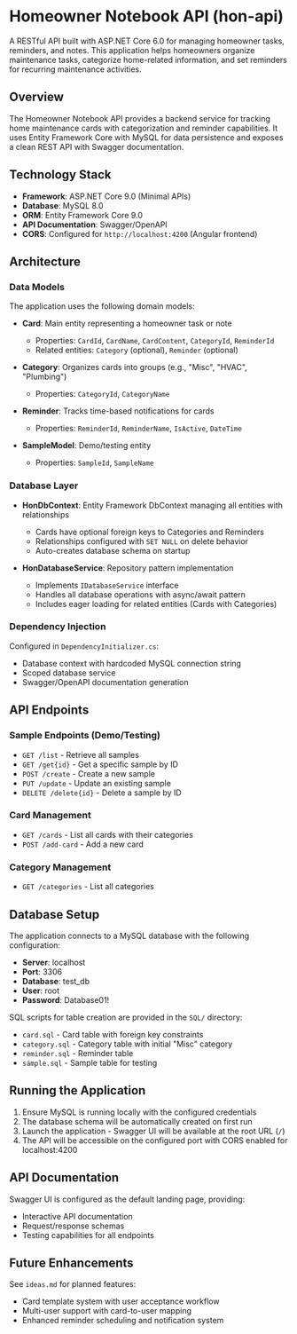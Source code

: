# Homeowner Notebook API (hon-api)

A RESTful API built with ASP.NET Core 6.0 for managing homeowner tasks, reminders, and notes. This application helps homeowners organize maintenance tasks, categorize home-related information, and set reminders for recurring maintenance activities.

## Overview

The Homeowner Notebook API provides a backend service for tracking home maintenance cards with categorization and reminder capabilities. It uses Entity Framework Core with MySQL for data persistence and exposes a clean REST API with Swagger documentation.

## Technology Stack

- **Framework**: ASP.NET Core 9.0 (Minimal APIs)
- **Database**: MySQL 8.0
- **ORM**: Entity Framework Core 9.0
- **API Documentation**: Swagger/OpenAPI
- **CORS**: Configured for `http://localhost:4200` (Angular frontend)

## Architecture

### Data Models

The application uses the following domain models:

- **Card**: Main entity representing a homeowner task or note
  - Properties: `CardId`, `CardName`, `CardContent`, `CategoryId`, `ReminderId`
  - Related entities: `Category` (optional), `Reminder` (optional)

- **Category**: Organizes cards into groups (e.g., "Misc", "HVAC", "Plumbing")
  - Properties: `CategoryId`, `CategoryName`

- **Reminder**: Tracks time-based notifications for cards
  - Properties: `ReminderId`, `ReminderName`, `IsActive`, `DateTime`

- **SampleModel**: Demo/testing entity
  - Properties: `SampleId`, `SampleName`

### Database Layer

- **HonDbContext**: Entity Framework DbContext managing all entities with relationships
  - Cards have optional foreign keys to Categories and Reminders
  - Relationships configured with `SET NULL` on delete behavior
  - Auto-creates database schema on startup

- **HonDatabaseService**: Repository pattern implementation
  - Implements `IDatabaseService` interface
  - Handles all database operations with async/await pattern
  - Includes eager loading for related entities (Cards with Categories)

### Dependency Injection

Configured in `DependencyInitializer.cs`:
- Database context with hardcoded MySQL connection string
- Scoped database service
- Swagger/OpenAPI documentation generation

## API Endpoints

### Sample Endpoints (Demo/Testing)
- `GET /list` - Retrieve all samples
- `GET /get{id}` - Get a specific sample by ID
- `POST /create` - Create a new sample
- `PUT /update` - Update an existing sample
- `DELETE /delete{id}` - Delete a sample by ID

### Card Management
- `GET /cards` - List all cards with their categories
- `POST /add-card` - Add a new card

### Category Management
- `GET /categories` - List all categories

## Database Setup

The application connects to a MySQL database with the following configuration:
- **Server**: localhost
- **Port**: 3306
- **Database**: test_db
- **User**: root
- **Password**: Database01!

SQL scripts for table creation are provided in the `SQL/` directory:
- `card.sql` - Card table with foreign key constraints
- `category.sql` - Category table with initial "Misc" category
- `reminder.sql` - Reminder table
- `sample.sql` - Sample table for testing

## Running the Application

1. Ensure MySQL is running locally with the configured credentials
2. The database schema will be automatically created on first run
3. Launch the application - Swagger UI will be available at the root URL (`/`)
4. The API will be accessible on the configured port with CORS enabled for localhost:4200

## API Documentation

Swagger UI is configured as the default landing page, providing:
- Interactive API documentation
- Request/response schemas
- Testing capabilities for all endpoints

## Future Enhancements

See `ideas.md` for planned features:
- Card template system with user acceptance workflow
- Multi-user support with card-to-user mapping
- Enhanced reminder scheduling and notification system